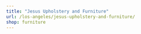 ```yaml
---
title: "Jesus Upholstery and Furniture"
url: /los-angeles/jesus-upholstery-and-furniture/
shop: furniture
---
```

